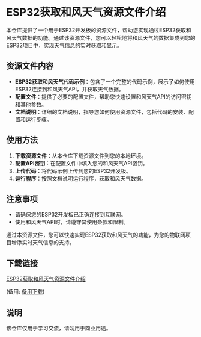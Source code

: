 # ESP32获取和风天气资源文件介绍

本仓库提供了一个用于ESP32开发板的资源文件，帮助您实现通过ESP32获取和风天气数据的功能。通过该资源文件，您可以轻松地将和风天气的数据集成到您的ESP32项目中，实现天气信息的实时获取和显示。

## 资源文件内容

- **ESP32获取和风天气代码示例**：包含了一个完整的代码示例，展示了如何使用ESP32连接到和风天气API，并获取天气数据。
- **配置文件**：提供了必要的配置文件，帮助您快速设置和风天气API的访问密钥和其他参数。
- **文档说明**：详细的文档说明，指导您如何使用资源文件，包括代码的安装、配置和运行步骤。

## 使用方法

1. **下载资源文件**：从本仓库下载资源文件到您的本地环境。
2. **配置API密钥**：在配置文件中填入您的和风天气API密钥。
3. **上传代码**：将代码示例上传到您的ESP32开发板。
4. **运行程序**：按照文档说明运行程序，获取和风天气数据。

## 注意事项

- 请确保您的ESP32开发板已正确连接到互联网。
- 使用和风天气API时，请遵守其使用条款和限制。

通过本资源文件，您可以快速实现ESP32获取和风天气的功能，为您的物联网项目增添实时天气信息的支持。

## 下载链接
[ESP32获取和风天气资源文件介绍](https://pan.quark.cn/s/f1efa38ee6dc) 

(备用: [备用下载](https://pan.baidu.com/s/1VztxUpMLs2rbUBjTfGh9IA?pwd=1234))

## 说明

该仓库仅用于学习交流，请勿用于商业用途。
